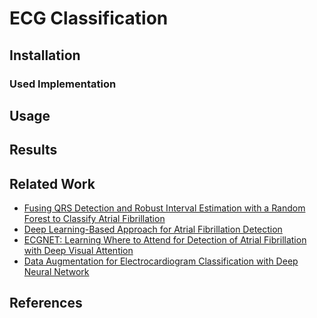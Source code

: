 # ECG Classification

## Installation

### Used Implementation

## Usage

## Results

## Related Work
* [Fusing QRS Detection and Robust Interval Estimation with a Random Forest to Classify Atrial Fibrillation](https://physionet.org/files/challenge-2017/1.0.0/papers/167-163.pdf)
* [Deep Learning-Based Approach for Atrial Fibrillation Detection](https://link.springer.com/content/pdf/10.1007%2F978-3-030-51517-1.pdf)
* [ECGNET: Learning Where to Attend for Detection of Atrial Fibrillation with Deep Visual Attention](https://arxiv.org/pdf/1812.07422.pdf)
* [Data Augmentation for Electrocardiogram Classification with Deep Neural Network](https://arxiv.org/pdf/2009.04398.pdf)

## References

